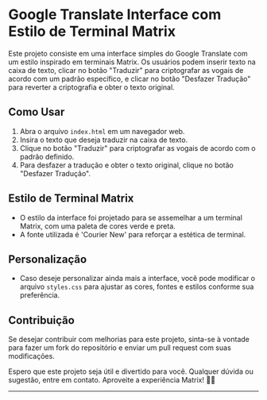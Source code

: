 # Google Translate Interface com Estilo de Terminal Matrix

Este projeto consiste em uma interface simples do Google Translate com um estilo inspirado em terminais Matrix. Os usuários podem inserir texto na caixa de texto, clicar no botão "Traduzir" para criptografar as vogais de acordo com um padrão específico, e clicar no botão "Desfazer Tradução" para reverter a criptografia e obter o texto original.

## Como Usar

1. Abra o arquivo `index.html` em um navegador web.
2. Insira o texto que deseja traduzir na caixa de texto.
3. Clique no botão "Traduzir" para criptografar as vogais de acordo com o padrão definido.
4. Para desfazer a tradução e obter o texto original, clique no botão "Desfazer Tradução".

## Estilo de Terminal Matrix

- O estilo da interface foi projetado para se assemelhar a um terminal Matrix, com uma paleta de cores verde e preta.
- A fonte utilizada é 'Courier New' para reforçar a estética de terminal.

## Personalização

- Caso deseje personalizar ainda mais a interface, você pode modificar o arquivo `styles.css` para ajustar as cores, fontes e estilos conforme sua preferência.

## Contribuição

Se desejar contribuir com melhorias para este projeto, sinta-se à vontade para fazer um fork do repositório e enviar um pull request com suas modificações.

Espero que este projeto seja útil e divertido para você. Qualquer dúvida ou sugestão, entre em contato. Aproveite a experiência Matrix! 🏴‍☠️

---
